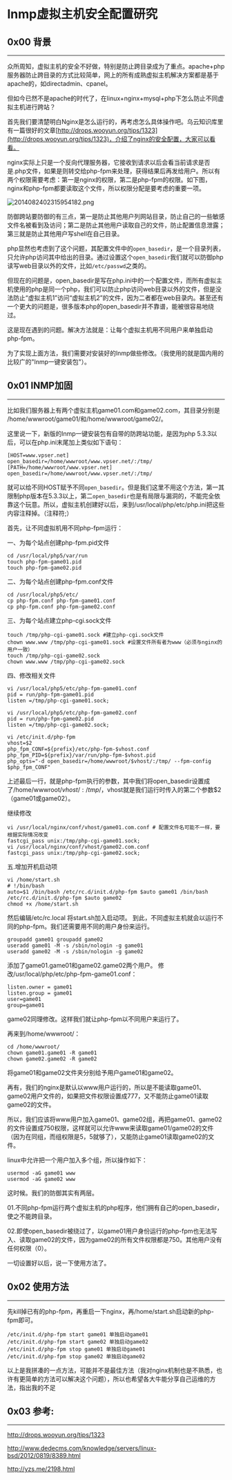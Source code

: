 # lnmp虚拟主机安全配置研究

0x00 背景
-------

* * *

众所周知，虚拟主机的安全不好做，特别是防止跨目录成为了重点。apache+php服务器防止跨目录的方式比较简单，网上的所有成熟虚拟主机解决方案都是基于apache的，如directadmin、cpanel。

但如今已然不是apache的时代了，在linux+nginx+mysql+php下怎么防止不同虚拟主机进行跨站？

首先我们要清楚明白Nginx是怎么运行的，再考虑怎么具体操作吧。乌云知识库里有一篇很好的文章[http://drops.wooyun.org/tips/1323](http://drops.wooyun.org/tips/1323)，介绍了nginx的安全配置，大家可以看看。

nginx实际上只是一个反向代理服务器，它接收到请求以后会看当前请求是否是.php文件，如果是则转交给php-fpm来处理，获得结果后再发给用户。所以有两个权限需要考虑：第一是nginx的权限，第二是php-fpm的权限。如下图，nginx和php-fpm都要读取这个文件，所以权限分配是要考虑的重要一项。

![2014082402315954182.png](http://drops.javaweb.org/uploads/images/0469e578f77c89e469d66051c86e3bdec6ad57fb.jpg)

防御跨站要防御的有三点，第一是防止其他用户列网站目录，防止自己的一些敏感文件名被看到及访问；第二是防止其他用户读取自己的文件，防止配置信息泄露；第三就是防止其他用户写shell在自己目录。

php显然也考虑到了这个问题，其配置文件中的`open_basedir`，是一个目录列表，只允许php访问其中给出的目录。通过设置这个`open_basedir`我们就可以防御php读写web目录以外的文件，比如`/etc/passwd`之类的。

但现在的问题是，open_basedir是写在php.ini中的一个配置文件，而所有虚拟主机使用的php是同一个php，我们可以防止php访问web目录以外的文件，但是没法防止“虚拟主机1”访问“虚拟主机2”的文件，因为二者都在web目录内。甚至还有一个更大的问题是，很多版本php的open_basedir并不靠谱，能被很容易地绕过。

这是现在遇到的问题。解决方法就是：让每个虚拟主机用不同用户来单独启动php-fpm。

为了实现上面方法，我们需要对安装好的lnmp做些修改。（我使用的就是国内用的比较广的"lnmp一键安装包"）。

0x01 lNMP加固
-----------

* * *

比如我们服务器上有两个虚拟主机game01.com和game02.com，其目录分别是 /home/wwwroot/game01/和/home/wwwroot/game02/。

这里说一下，新版的lnmp一键安装包有自带的防跨站功能，是因为php 5.3.3以后，可以在php.ini末尾加上类似如下语句：

```
[HOST=www.vpser.net] 
open_basedir=/home/wwwroot/www.vpser.net/:/tmp/ 
[PATH=/home/wwwroot/www.vpser.net] 
open_basedir=/home/wwwroot/www.vpser.net/:/tmp/

```

就可以给不同HOST赋予不同`open_basedir`。但是我们这里不用这个方法，第一其限制php版本在5.3.3以上，第二`open_basedir`也是有局限与漏洞的，不能完全依靠这个玩意。所以，虚拟主机创建好以后，来到/usr/local/php/etc/php.ini把这些内容注释掉。（注释符;）

首先，让不同虚拟机用不同php-fpm运行：

一、为每个站点创建php-fpm.pid文件

```
cd /usr/local/php5/var/run
touch php-fpm-game01.pid
touch php-fpm-game02.pid   

```

二、为每个站点创建php-fpm.conf文件

```
cd /usr/local/php5/etc/ 
cp php-fpm.conf php-fpm-game01.conf 
cp php-fpm.conf php-fpm-game02.conf     

```

三、为每个站点建立php-cgi.sock文件

```
touch /tmp/php-cgi-game01.sock #建立php-cgi.sock文件 
chown www.www /tmp/php-cgi-game01.sock #设置文件所有者为www（必须与nginx的用户一致） 
touch /tmp/php-cgi-game02.sock 
chown www.www /tmp/php-cgi-game02.sock   

```

四、修改相关文件

```
vi /usr/local/php5/etc/php-fpm-game01.conf 
pid = run/php-fpm-game01.pid 
listen =/tmp/php-cgi-game01.sock; 

vi /usr/local/php5/etc/php-fpm-game02.conf
pid = run/php-fpm-game02.pid
listen =/tmp/php-cgi-game02.sock; 

vi /etc/init.d/php-fpm 
vhost=$2 
php_fpm_CONF=${prefix}/etc/php-fpm-$vhost.conf 
php_fpm_PID=${prefix}/var/run/php-fpm-$vhost.pid 
php_opts="-d open_basedir=/home/wwwroot/$vhost/:/tmp/ --fpm-config $php_fpm_CONF"

```

上述最后一行，就是php-fpm执行的参数，其中我们将open_basedir设置成了/home/wwwroot/$vhost/:/tmp/，$vhost就是我们运行时传入的第二个参数$2（game01或game02）。

继续修改

```
vi /usr/local/nginx/conf/vhost/game01.com.conf # 配置文件名可能不一样，要根据实际情况改变
fastcgi_pass unix:/tmp/php-cgi-game01.sock;
vi /usr/local/nginx/conf/vhost/game02.com.conf 
fastcgi_pass unix:/tmp/php-cgi-game02.sock;

```

五.增加开机启动项

```
vi /home/start.sh
# !/bin/bash
auto=$1 /bin/bash /etc/rc.d/init.d/php-fpm $auto game01 /bin/bash /etc/rc.d/init.d/php-fpm $auto game02
chmod +x /home/start.sh

```

然后编辑/etc/rc.local 将start.sh加入启动项。 到此，不同虚拟主机就会以运行不同的php-fpm。我们还需要用不同的用户身份来运行。

```
groupadd game01 groupadd game02 
useradd game01 -M -s /sbin/nologin -g game01 
useradd game02 -M -s /sbin/nologin -g game02     

```

添加了game01.game01和game02.game02两个用户。 修改/usr/local/php/etc/php-fpm-game01.conf：

```
listen.owner = game01
listen.group = game01 
user=game01 
group=game01     

```

game02同理修改。这样我们就让php-fpm以不同用户来运行了。

再来到/home/wwwroot/：

```
cd /home/wwwroot/ 
chown game01.game01 -R game01 
chown game02.game02 -R game02   

```

将game01和game02文件夹分别给予用户game01和game02。

再有，我们的nginx是默认以www用户运行的，所以是不能读取game01、game02用户文件的，如果把文件权限设置成777，又不能防止game01读取game02的文件。

所以，我们应该将www用户加入game01、game02组，再把game01、game02的文件设置成750权限，这样就可以允许www来读取game01/game02的文件（因为在同组，而组权限是5，5就够了），又能防止game01读取game02的文件。

linux中允许把一个用户加入多个组，所以操作如下：

```
usermod -aG game01 www 
usermod -aG game02 www

```

这时候。我们的防御其实有两层。

01.不同php-fpm运行两个虚拟主机的php程序，他们拥有自己的open_basedir，使之不能跨目录。

02.即使open_basedir被绕过了，以game01用户身份运行的php-fpm也无法写入、读取game02的文件，因为game02的所有文件权限都是750。其他用户没有任何权限（0）。

一切设置好以后，说一下使用方法了。

0x02 使用方法
---------

* * *

先kill掉已有的php-fpm，再重启一下nginx，再/home/start.sh启动新的php-fpm即可。

```
/etc/init.d/php-fpm start game01 单独启动game01
/etc/init.d/php-fpm start game02 单独启动game02
/etc/init.d/php-fpm stop game01 单独启动game01
/etc/init.d/php-fpm stop game02 单独启动game02

```

以上是我拼凑的一点方法，可能并不是最佳方法（我对nginx机制也是不熟悉，也许有更简单的方法可以解决这个问题），所以也希望各大牛能分享自己运维的方法，指出我的不足

0x03 参考:
--------

* * *

http://drops.wooyun.org/tips/1323

http://www.dedecms.com/knowledge/servers/linux-bsd/2012/0819/8389.html

http://yzs.me/2198.html